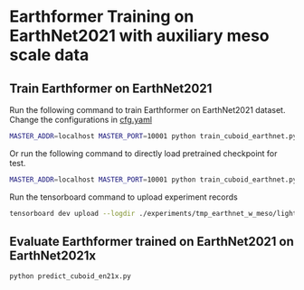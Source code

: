 # Earthformer Training on EarthNet2021 with auxiliary meso scale data

## Train Earthformer on EarthNet2021
Run the following command to train Earthformer on EarthNet2021 dataset. 
Change the configurations in [cfg.yaml](./cfg.yaml)
```bash
MASTER_ADDR=localhost MASTER_PORT=10001 python train_cuboid_earthnet.py --gpus 2 --cfg cfg.yaml --ckpt_name last.ckpt --save tmp_earthnet_w_meso
```

Or run the following command to directly load pretrained checkpoint for test.
```bash
MASTER_ADDR=localhost MASTER_PORT=10001 python train_cuboid_earthnet.py --gpus 2 --pretrained --save tmp_earthnet_w_meso
```
Run the tensorboard command to upload experiment records
```bash
tensorboard dev upload --logdir ./experiments/tmp_earthnet_w_meso/lightning_logs --name 'tmp_earthnet_w_meso'
```

## Evaluate Earthformer trained on EarthNet2021 on EarthNet2021x
```bash
python predict_cuboid_en21x.py
```